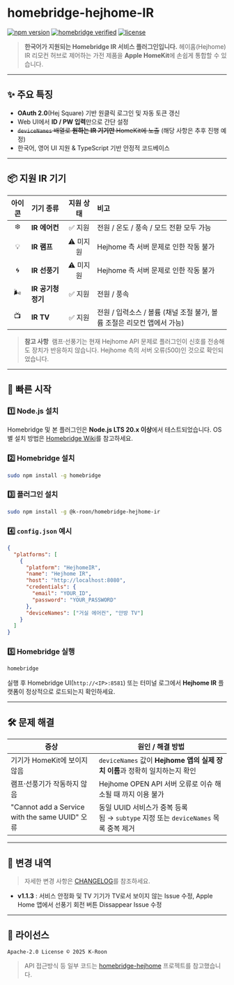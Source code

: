 # homebridge-hejhome-IR

[![npm version](https://badge.fury.io/js/%40k-roon%2Fhomebridge-hejhome-ir.svg)](https://badge.fury.io/js/%40k-roon%2Fhomebridge-hejhome-ir)
[![homebridge verified](https://img.shields.io/badge/homebridge-verified-brightgreen)](https://github.com/homebridge/homebridge)
[![license](https://img.shields.io/github/license/K-Roon/homebridge-hejhome-ir)](./LICENSE)

> **한국어가 지원되는 Homebridge IR 서비스 플러그인입니다.** 헤이홈(Hejhome) IR 리모컨 허브로 제어하는 가전 제품을 **Apple HomeKit**에 손쉽게 통합할 수 있습니다.

---

## ✨ 주요 특징

* **OAuth 2.0**(Hej Square) 기반 원클릭 로그인 및 자동 토큰 갱신
* Web UI에서 **ID / PW 입력**만으로 간단 설정
* ~~`deviceNames` 배열로 **원하는 IR 기기만** HomeKit에 노출~~ (해당 사항은 추후 진행 예정)
* 한국어, 영어 UI 지원 & TypeScript 기반 안정적 코드베이스

---

## 📦 지원 IR 기기

| 아이콘 | 기기 종류        |  지원 상태 | 비고                                 |
| :-: | :----------- | :----: | :--------------------------------- |
|  ❄️ | **IR 에어컨**   |  ✅ 지원  | 전원 / 온도 / 풍속 / 모드 전환 모두 가능         |
|  💡 | **IR 램프**    | ⚠️ 미지원 | Hejhome 측 서버 문제로 인한 작동 불가 |
|  🌀 | **IR 선풍기**   | ⚠️ 미지원 | Hejhome 측 서버 문제로 인한 작동 불가 |
| 🌬️ | **IR 공기청정기** |  ✅ 지원  | 전원 / 풍속 |
|  📺 | **IR TV**    |  ✅ 지원  | 전원 / 입력소스 / 볼륨 (채널 조절 불가, 볼륨 조절은 리모컨 앱에서 가능) |

> **참고 사항**  램프·선풍기는 현재 Hejhome API 문제로 플러그인이 신호를 전송해도 장치가 반응하지 않습니다. Hejhome 측의 서버 오류(500)인 것으로 확인되었습니다.

---

## 🚀 빠른 시작

### 1️⃣ Node.js 설치

Homebridge 및 본 플러그인은 **Node.js LTS 20.x 이상**에서 테스트되었습니다. OS별 설치 방법은 [Homebridge Wiki](https://github.com/homebridge/homebridge/wiki/How-To-Update-Node.js)를 참고하세요.

### 2️⃣ Homebridge 설치

```bash
sudo npm install -g homebridge
```

### 3️⃣ 플러그인 설치

```bash
sudo npm install -g @k-roon/homebridge-hejhome-ir
```

### 4️⃣ `config.json` 예시

```json
{
  "platforms": [
    {
      "platform": "HejhomeIR",
      "name": "Hejhome IR",
      "host": "http://localhost:8080",
      "credentials": {
        "email": "YOUR_ID",
        "password": "YOUR_PASSWORD"
      },
      "deviceNames": ["거실 에어컨", "안방 TV"]
    }
  ]
}
```

### 5️⃣ Homebridge 실행

```bash
homebridge
```

실행 후 Homebridge UI(`http://<IP>:8581`) 또는 터미널 로그에서 **Hejhome IR** 플랫폼이 정상적으로 로드되는지 확인하세요.

---

## 🛠️ 문제 해결

| 증상                                           | 원인 / 해결 방법                                                   |
| -------------------------------------------- | ------------------------------------------------------------ |
| 기기가 HomeKit에 보이지 않음                          | `deviceNames` 값이 **Hejhome 앱의 실제 장치 이름**과 정확히 일치하는지 확인       |
| 램프·선풍기가 작동하지 않음                              | Hejhome OPEN API 서버 오류로 이슈 해소될 때 까지 이용 불가   |
| "Cannot add a Service with the same UUID" 오류 | 동일 UUID 서비스가 중복 등록됨 → `subtype` 지정 또는 `deviceNames` 목록 중복 제거 |

---

## 📝 변경 내역

> 자세한 변경 사항은 [CHANGELOG](./CHANGELOG.md)를 참조하세요.

* **v1.1.3** : 서비스 안정화 및 TV 기기가 TV로서 보이지 않는 Issue 수정, Apple Home 앱에서 선풍기 회전 버튼 Dissappear Issue 수정

---

## 📄 라이선스

```
Apache-2.0 License © 2025 K‑Roon
```
> API 접근방식 등 일부 코드는 [homebridge-hejhome](https://github.com/chazepps/homebridge-hejhome) 프로젝트를 참고했습니다.
